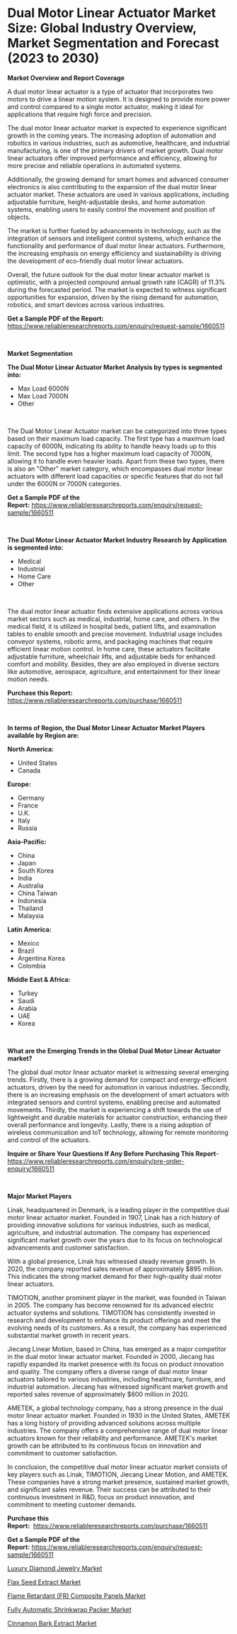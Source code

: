 <p><h1>Dual Motor Linear Actuator Market Size: Global Industry Overview, Market Segmentation and Forecast (2023 to 2030)</h1></p><p><strong>Market Overview and Report Coverage</strong></p>
<p><p>A dual motor linear actuator is a type of actuator that incorporates two motors to drive a linear motion system. It is designed to provide more power and control compared to a single motor actuator, making it ideal for applications that require high force and precision.</p><p>The dual motor linear actuator market is expected to experience significant growth in the coming years. The increasing adoption of automation and robotics in various industries, such as automotive, healthcare, and industrial manufacturing, is one of the primary drivers of market growth. Dual motor linear actuators offer improved performance and efficiency, allowing for more precise and reliable operations in automated systems.</p><p>Additionally, the growing demand for smart homes and advanced consumer electronics is also contributing to the expansion of the dual motor linear actuator market. These actuators are used in various applications, including adjustable furniture, height-adjustable desks, and home automation systems, enabling users to easily control the movement and position of objects.</p><p>The market is further fueled by advancements in technology, such as the integration of sensors and intelligent control systems, which enhance the functionality and performance of dual motor linear actuators. Furthermore, the increasing emphasis on energy efficiency and sustainability is driving the development of eco-friendly dual motor linear actuators.</p><p>Overall, the future outlook for the dual motor linear actuator market is optimistic, with a projected compound annual growth rate (CAGR) of 11.3% during the forecasted period. The market is expected to witness significant opportunities for expansion, driven by the rising demand for automation, robotics, and smart devices across various industries.</p></p>
<p><strong>Get a Sample PDF of the Report:</strong> <a href="https://www.reliableresearchreports.com/enquiry/request-sample/1660511">https://www.reliableresearchreports.com/enquiry/request-sample/1660511</a></p>
<p>&nbsp;</p>
<p><strong>Market Segmentation</strong></p>
<p><strong>The Dual Motor Linear Actuator Market Analysis by types is segmented into:</strong></p>
<p><ul><li>Max Load 6000N</li><li>Max Load 7000N</li><li>Other</li></ul></p>
<p>&nbsp;</p>
<p><p>The Dual Motor Linear Actuator market can be categorized into three types based on their maximum load capacity. The first type has a maximum load capacity of 6000N, indicating its ability to handle heavy loads up to this limit. The second type has a higher maximum load capacity of 7000N, allowing it to handle even heavier loads. Apart from these two types, there is also an "Other" market category, which encompasses dual motor linear actuators with different load capacities or specific features that do not fall under the 6000N or 7000N categories.</p></p>
<p><strong>Get a Sample PDF of the Report:</strong>&nbsp;<a href="https://www.reliableresearchreports.com/enquiry/request-sample/1660511">https://www.reliableresearchreports.com/enquiry/request-sample/1660511</a></p>
<p>&nbsp;</p>
<p><strong>The Dual Motor Linear Actuator Market Industry Research by Application is segmented into:</strong></p>
<p><ul><li>Medical</li><li>Industrial</li><li>Home Care</li><li>Other</li></ul></p>
<p>&nbsp;</p>
<p><p>The dual motor linear actuator finds extensive applications across various market sectors such as medical, industrial, home care, and others. In the medical field, it is utilized in hospital beds, patient lifts, and examination tables to enable smooth and precise movement. Industrial usage includes conveyor systems, robotic arms, and packaging machines that require efficient linear motion control. In home care, these actuators facilitate adjustable furniture, wheelchair lifts, and adjustable beds for enhanced comfort and mobility. Besides, they are also employed in diverse sectors like automotive, aerospace, agriculture, and entertainment for their linear motion needs.</p></p>
<p><strong>Purchase this Report:</strong>&nbsp; <a href="https://www.reliableresearchreports.com/purchase/1660511">https://www.reliableresearchreports.com/purchase/1660511</a></p>
<p>&nbsp;</p>
<p><strong>In terms of Region, the Dual Motor Linear Actuator Market Players available by Region are:</strong></p>
<p>
    <p> <strong> North America: </strong>
        <ul>
            <li>United States</li>
            <li>Canada</li>
        </ul>
        </p> 
    <p> <strong> Europe: </strong>
        <ul>
            <li>Germany</li>
            <li>France</li>
            <li>U.K.</li>
            <li>Italy</li>
            <li>Russia</li>
        </ul>
        </p> 
    <p> <strong> Asia-Pacific: </strong>
        <ul>
            <li>China</li>
            <li>Japan</li>
            <li>South Korea</li>
            <li>India</li>
            <li>Australia</li>
            <li>China Taiwan</li>
            <li>Indonesia</li>
            <li>Thailand</li>
            <li>Malaysia</li>
        </ul>
        </p> 
    <p> <strong> Latin America: </strong>
        <ul>
            <li>Mexico</li>
            <li>Brazil</li>
            <li>Argentina Korea</li>
            <li>Colombia</li>
        </ul>
        </p> 
    <p> <strong> Middle East & Africa: </strong>
        <ul>
            <li>Turkey</li>
            <li>Saudi</li>
            <li>Arabia</li>
            <li>UAE</li>
            <li>Korea</li>
        </ul>
    </p>
    </p>
<p>&nbsp;</p>
<p><strong>What are the Emerging Trends in the Global Dual Motor Linear Actuator market?</strong></p>
<p><p>The global dual motor linear actuator market is witnessing several emerging trends. Firstly, there is a growing demand for compact and energy-efficient actuators, driven by the need for automation in various industries. Secondly, there is an increasing emphasis on the development of smart actuators with integrated sensors and control systems, enabling precise and automated movements. Thirdly, the market is experiencing a shift towards the use of lightweight and durable materials for actuator construction, enhancing their overall performance and longevity. Lastly, there is a rising adoption of wireless communication and IoT technology, allowing for remote monitoring and control of the actuators.</p></p>
<p><strong>Inquire or Share Your Questions If Any Before Purchasing This Report</strong>- <a href="https://www.reliableresearchreports.com/enquiry/pre-order-enquiry/1660511">https://www.reliableresearchreports.com/enquiry/pre-order-enquiry/1660511</a></p>
<p>&nbsp;</p>
<p><strong>Major Market Players</strong></p>
<p><p>Linak, headquartered in Denmark, is a leading player in the competitive dual motor linear actuator market. Founded in 1907, Linak has a rich history of providing innovative solutions for various industries, such as medical, agriculture, and industrial automation. The company has experienced significant market growth over the years due to its focus on technological advancements and customer satisfaction.</p><p>With a global presence, Linak has witnessed steady revenue growth. In 2020, the company reported sales revenue of approximately $895 million. This indicates the strong market demand for their high-quality dual motor linear actuators.</p><p>TIMOTION, another prominent player in the market, was founded in Taiwan in 2005. The company has become renowned for its advanced electric actuator systems and solutions. TIMOTION has consistently invested in research and development to enhance its product offerings and meet the evolving needs of its customers. As a result, the company has experienced substantial market growth in recent years.</p><p>Jiecang Linear Motion, based in China, has emerged as a major competitor in the dual motor linear actuator market. Founded in 2000, Jiecang has rapidly expanded its market presence with its focus on product innovation and quality. The company offers a diverse range of dual motor linear actuators tailored to various industries, including healthcare, furniture, and industrial automation. Jiecang has witnessed significant market growth and reported sales revenue of approximately $600 million in 2020.</p><p>AMETEK, a global technology company, has a strong presence in the dual motor linear actuator market. Founded in 1930 in the United States, AMETEK has a long history of providing advanced solutions across multiple industries. The company offers a comprehensive range of dual motor linear actuators known for their reliability and performance. AMETEK's market growth can be attributed to its continuous focus on innovation and commitment to customer satisfaction.</p><p>In conclusion, the competitive dual motor linear actuator market consists of key players such as Linak, TIMOTION, Jiecang Linear Motion, and AMETEK. These companies have a strong market presence, sustained market growth, and significant sales revenue. Their success can be attributed to their continuous investment in R&D, focus on product innovation, and commitment to meeting customer demands.</p></p>
<p><strong>Purchase this Report:</strong>&nbsp;&nbsp;<a href="https://www.reliableresearchreports.com/purchase/1660511">https://www.reliableresearchreports.com/purchase/1660511</a></p>
<p></p>
<p><strong>Get a Sample PDF of the Report:</strong>&nbsp;<a href="https://www.reliableresearchreports.com/enquiry/request-sample/1660511">https://www.reliableresearchreports.com/enquiry/request-sample/1660511</a></p>
<p><p><a href="https://www.linkedin.com/pulse/luxury-diamond-jewelry-market-size-growth-forecast-from-hmbpe/">Luxury Diamond Jewelry Market</a></p><p><a href="https://medium.com/@bernadetteball666/flax-seed-extract-market-report-reveals-the-latest-trends-and-growth-opportunities-of-this-market-4154a60421f0">Flax Seed Extract Market</a></p><p><a href="https://github.com/zebdakicsin/Market-Research-Report-List-1/blob/main/flame-retardant-fr-composite-panels-market.md">Flame Retardant (FR) Composite Panels Market</a></p><p><a href="https://github.com/Krish2023na/Market-Research-Report-List-1/blob/main/fully-automatic-shrinkwrap-packer-market.md">Fully Automatic Shrinkwrap Packer Market</a></p><p><a href="https://medium.com/@laurenglover76/cinnamon-bark-extract-market-size-market-outlook-and-market-forecast-2023-to-2030-11afc8542484">Cinnamon Bark Extract Market</a></p></p>